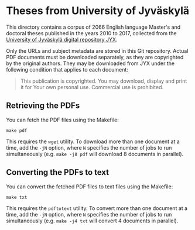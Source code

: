# Theses from University of Jyväskylä

This directory contains a corpus of 2066 English language Master's and
doctoral theses published in the years 2010 to 2017, collected from the
[University of Jyväskylä digital repository JYX](https://jyx2.jyu.fi).

Only the URLs and subject metadata are stored in this Git repository. Actual
PDF documents must be downloaded separately, as they are copyrighted by the
original authors. They may be downloaded from JYX under the following
condition that applies to each document:

> This publication is copyrighted. You may download, display and print it for Your own personal use. Commercial use is prohibited.

## Retrieving the PDFs

You can fetch the PDF files using the Makefile:

    make pdf

This requires the `wget` utility. To download more than one document at a time,
add the `-jN` option, where `N` specifies the number of jobs to run
simultaneously (e.g. `make -j8 pdf` will download 8 documents in parallel).

## Converting the PDFs to text

You can convert the fetched PDF files to text files using the Makefile:

    make txt

This requires the `pdftotext` utility. To convert more than one document at a time,
add the `-jN` option, where `N` specifies the number of jobs to run
simultaneously (e.g. `make -j4 txt` will convert 4 documents in parallel).
